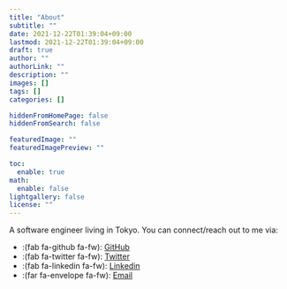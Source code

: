 ```yaml
---
title: "About"
subtitle: ""
date: 2021-12-22T01:39:04+09:00
lastmod: 2021-12-22T01:39:04+09:00
draft: true
author: ""
authorLink: ""
description: ""
images: []
tags: []
categories: []

hiddenFromHomePage: false
hiddenFromSearch: false

featuredImage: ""
featuredImagePreview: ""

toc:
  enable: true
math:
  enable: false
lightgallery: false
license: ""
---
```


A software engineer living in Tokyo. You can connect/reach out to me via:

- :(fab fa-github fa-fw): [GitHub](https://github.com/linoscope)
- :(fab fa-twitter fa-fw): [Twitter](https://twitter.com/linoscope)
- :(fab fa-linkedin fa-fw): [Linkedin](https://linkedin.com/in/lin-oshitani-a256a813a)
- :(far fa-envelope fa-fw): [Email](mailto:linoshitani@gmail.com)
